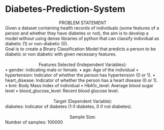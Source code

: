 # Diabetes-Prediction-System


<div align="center">PROBLEM STATEMENT</div>
Given a dataset containing health records of individuals (some features of a person and whether they have diabetes or not), the aim is to develop a model without using dense libraries of python that can classify individual as diabetic (1) or non-diabetic (0).
<br>
Goal is to create a Binary Classification Model that predicts a person to be diabetic or non diabetic with given necessary features.
<br><br>
<div align="center">Features Selected (Independent Variables):</div>
• gender: indicating male or female.
• age: Age of the individual
• hypertension: Indicator of whether the person has hypertension (0 or 1).
• heart_disease: Indicator of whether the person has a heart disease (0 or 1).
• bmi: Body Mass Index of individual
• HbA1c_level: Average blood sugar level
• blood_glucose_level: Recent blood glucose level.
<br><br>

<div align="center">Target (Dependent Variable):</div>
diabetes: Indicator of diabetes (1 if diabetes, 0 if not diabetes).
<br><br>

<div align="center">Sample Size:</div>
Number of samples: 100000
